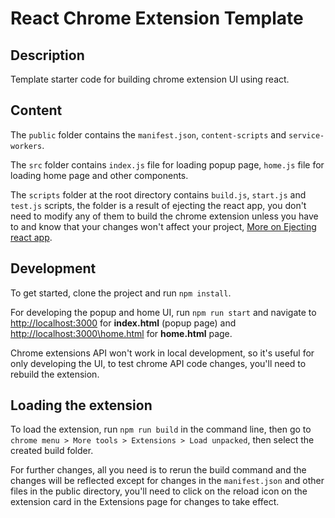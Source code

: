 # React Chrome Extension Template
## Description
Template starter code for building chrome extension UI using react. 
## Content
The `public` folder contains the `manifest.json`, `content-scripts` and `service-workers`.

The `src` folder contains `index.js` file for loading popup page, `home.js` file for loading home page and other components.

The `scripts` folder at the root directory contains `build.js`, `start.js` and `test.js` scripts, the folder is a result of ejecting the react app, you don't need to modify any of them to build the chrome extension unless you have to and know that your changes won't affect your project, [More on Ejecting react app](https://create-react-app.dev/docs/available-scripts/#npm-run-eject).
## Development 
To get started, clone the project and run `npm install`.

For developing the popup and home UI, run `npm run start` and navigate to [http://localhost:3000](http://localhost:3000) for **index.html** (popup page) and [http://localhost:3000\home.html](http://localhost:3000\home.html) for **home.html** page. 

Chrome extensions API won't work in local development, so it's useful for only developing the UI, to test chrome API code changes, you'll need to rebuild the extension.
## Loading the extension
To load the extension, run `npm run build` in the command line, then go to `chrome menu > More tools > Extensions > Load unpacked`, then select the created build folder.

For further changes, all you need is to rerun the build command and the changes will be reflected except for changes in the `manifest.json` and other files in the public directory, you'll need to click on the reload icon on the extension card in the Extensions page for changes to take effect.

